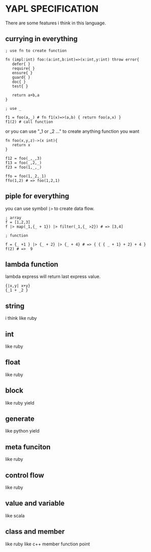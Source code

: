 # YAPL SPECIFICATION

There are some features i think in this language.

## currying in everything

```
; use fn to create function

fn (impl:int) foo:(a:int,b:int)=>(x:int,y:int) throw error{
   defer{ }
   require{ }
   ensure{ }
   guard{ }
   doc{ }
   test{ }
   
   return a+b,a
}

; use _ 

f1 = foo(a,_) # fn f1(x)=>(a,b) { return foo(a,x) }
f1(2) # call function

```

or you can use "_1 or _2 ..." to create anything function you want

```
fn foo(x,y,z)->(x int){
   return x
}

f12 = foo(_,_,3)
f13 = foo(_,2,_)
f23 = foo(1,_,_)

ffo = foo(1,_2,_1)
ffo(1,2) # => foo(1,2,1)
```
## piple for everything

you can use symbol `|>` to create data flow.

```
; array
f = [1,2,3] 
f |> map(_1,{_ + 1}) |> filter(_1,{_ >2}) # => [3,4]

; function

f = {_ +1 } |> {_ + 2} |> {_ + 4} # => { { { _ + 1} + 2} + 4 }
f(2) # =>  9

```

## lambda function
lambda express will return last express value.

```
{|x,y| x+y}
{_1 + _2 }
```
## string 
i think like ruby

## int 
like ruby

## float 
like ruby

## block
like ruby yield

## generate
like python yield

## meta funciton 
like ruby

## control flow
like ruby

## value and variable
like scala

## class and member
like ruby
like c++ member function point






```
